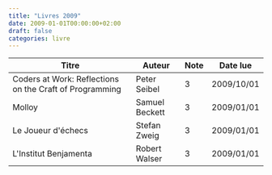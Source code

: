 ```yaml
---
title: "Livres 2009"
date: 2009-01-01T00:00:00+02:00
draft: false
categories: livre
---
```


| Titre      | Auteur | Note | Date lue |
| ----------- | ----------- | ----------- | ----------- |
|Coders at Work: Reflections on the Craft of Programming	| Peter Seibel	|3	|2009/10/01|
|Molloy	| Samuel Beckett	|3	|2009/01/01|
|Le Joueur d'échecs	| Stefan Zweig	|3	|2009/01/01|
|L'Institut Benjamenta	| Robert Walser	|3	|2009/01/01|